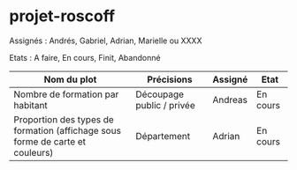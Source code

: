 # projet-roscoff

Assignés : Andrés, Gabriel, Adrian, Marielle ou XXXX

Etats : A faire, En cours, Finit, Abandonné

| Nom du plot   | Précisions     | Assigné         | Etat |
| ------------- | --------------- | --------        |--------        |
| Nombre de formation par habitant        | Découpage public / privée   | Andreas         | En cours |
| Proportion des types de formation (affichage sous forme de carte et couleurs) | Département | Adrian | En cours |
